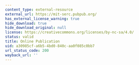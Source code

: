 ```yaml
---
content_type: external-resource
external_url: https://mit-serc.pubpub.org/
has_external_license_warning: true
hide_download: true
hide_download_original: null
license: https://creativecommons.org/licenses/by-nc-sa/4.0/
status: valid
title: Online Publication
uid: a30985cf-a6b5-4bd0-840c-aa0f085c0bb7
url_status_code: 200
wayback_url: ''
---
```

